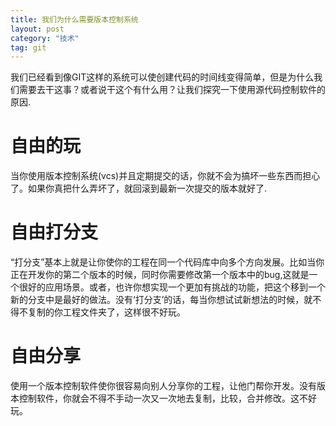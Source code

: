 ```yaml
---
title: 我们为什么需要版本控制系统
layout: post
category: "技术" 
tag: git
---
```


我们已经看到像GIT这样的系统可以使创建代码的时间线变得简单，但是为什么我们需要去干这事？或者说干这个有什么用？让我们探究一下使用源代码控制软件的原因.
# 自由的玩
当你使用版本控制系统(vcs)并且定期提交的话，你就不会为搞坏一些东西而担心了。如果你真把什么弄坏了，就回滚到最新一次提交的版本就好了.
# 自由打分支
“打分支”基本上就是让你使你的工程在同一个代码库中向多个方向发展。比如当你正在开发你的第二个版本的时候，同时你需要修改第一个版本中的bug,这就是一个很好的应用场景。或者，也许你想实现一个更加有挑战的功能，把这个移到一个新的分支中是最好的做法。没有‘打分支’的话，每当你想试试新想法的时候，就不得不复制的你工程文件夹了，这样很不好玩。
# 自由分享
使用一个版本控制软件使你很容易向别人分享你的工程，让他门帮你开发。没有版本控制软件，你就会不得不手动一次又一次地去复制，比较，合并修改。这不好玩。
